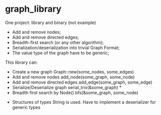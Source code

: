 # graph_library

One project: library and binary (not example)

- Add and remove nodes;
- Add and remove directed edges;
- Breadth-first search (or any other algorithm);
- Serialization/deserialization into trivial Graph Format;
- The value type of the graph have to be generic;

This library can:
- Create a new graph Graph::new(some_nodes, some_edges)
- Add and remove nodes add_node(some_graph, some_node)
- Add and remove directed edges add_edge(some_graph, some_edge)
- Serialize/Deserialize graph serial_triv(&some_graph) *
- Breadth first search by Node() bfs(&some_graph, some_node)

* Structures of types String is used. Have to implement a deserializer for generic types 